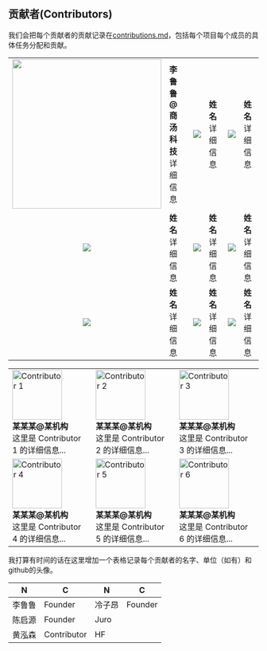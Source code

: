 ## 贡献者(Contributors)

我们会把每个贡献者的贡献记录在[contributions.md](https://github.com/LC1332/Luotuo-Chinese-LLM/blob/main/data/contributions.md)，包括每个项目每个成员的具体任务分配和贡献。




<table>
  <tr>
    <td align="center"><img src="https://avatars.githubusercontent.com/u/5266090?v=4" height="300"></td>
    <td><strong>李鲁鲁 @ 商汤科技</strong><br>详细信息</td>
    <td align="center"><img src="https://avatars.githubusercontent.com/u/用户ID"></td>
    <td><strong>姓名</strong><br>详细信息</td>
    <td align="center"><img src="https://avatars.githubusercontent.com/u/用户ID"></td>
    <td><strong>姓名</strong><br>详细信息</td>
  </tr>
  <tr>
    <td align="center"><img src="https://avatars.githubusercontent.com/u/用户ID"></td>
    <td><strong>姓名</strong><br>详细信息</td>
    <td align="center"><img src="https://avatars.githubusercontent.com/u/用户ID"></td>
    <td><strong>姓名</strong><br>详细信息</td>
    <td align="center"><img src="https://avatars.githubusercontent.com/u/用户ID"></td>
    <td><strong>姓名</strong><br>详细信息</td>
  </tr>
  <tr>
    <td align="center"><img src="https://avatars.githubusercontent.com/u/用户ID"></td>
    <td><strong>姓名</strong><br>详细信息</td>
    <td align="center"><img src="https://avatars.githubusercontent.com/u/用户ID"></td>
    <td><strong>姓名</strong><br>详细信息</td>
    <td align="center"><img src="https://avatars.githubusercontent.com/u/用户ID"></td>
    <td><strong>姓名</strong><br>详细信息</td>
  </tr>
</table>


<table>
  <tr>
    <td>
      <img src="https://avatars.githubusercontent.com/u/5266090?v=4" alt="Contributor 1" height="100">
      <br>
      <b>某某某@某机构</b>
      <br>
      这里是 Contributor 1 的详细信息...
    </td>
    <td>
      <img src="https://avatars.githubusercontent.com/u/5266090?v=4" alt="Contributor 2" height="100">
      <br>
      <b>某某某@某机构</b>
      <br>
      这里是 Contributor 2 的详细信息...
    </td>
    <td>
      <img src="https://avatars.githubusercontent.com/u/5266090?v=4" alt="Contributor 3" height="100">
      <br>
      <b>某某某@某机构</b>
      <br>
      这里是 Contributor 3 的详细信息...
    </td>
  </tr>
  <tr>
    <td>
      <img src="https://avatars.githubusercontent.com/u/5266090?v=4" alt="Contributor 4" height="100">
      <br>
      <b>某某某@某机构</b>
      <br>
      这里是 Contributor 4 的详细信息...
    </td>
    <td>
      <img src="https://avatars.githubusercontent.com/u/5266090?v=4" alt="Contributor 5" height="100">
      <br>
      <b>某某某@某机构</b>
      <br>
      这里是 Contributor 5 的详细信息...
    </td>
    <td>
      <img src="https://avatars.githubusercontent.com/u/5266090?v=4" alt="Contributor 6" height="100">
      <br>
      <b>某某某@某机构</b>
      <br>
      这里是 Contributor 6 的详细信息...
    </td>
  </tr>
</table>



我打算有时间的话在这里增加一个表格记录每个贡献者的名字、单位（如有）和github的头像。

| N     | C     | N | C |
| --- | --- | --- | --- |
| 李鲁鲁 | Founder | 冷子昂 | Founder |
| 陈启源 | Founder | Juro | |
| 黄泓森 | Contributor | HF | |



